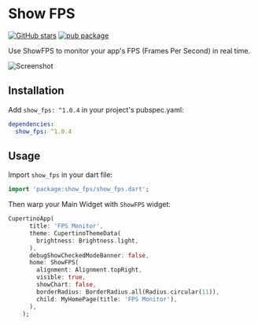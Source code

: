 # Show FPS

[![GitHub stars](https://img.shields.io/github/stars/mantreshkhurana/show_fps.svg?style=social)](https://github.com/mantreshkhurana/show_fps)
[![pub package](https://img.shields.io/pub/v/show_fps.svg)](https://pub.dartlang.org/packages/show_fps)

Use ShowFPS to monitor your app's FPS (Frames Per Second) in real time.

![Screenshot](https://raw.githubusercontent.com/mantreshkhurana/show_fps/stable/screenshots/screenshot-1.png)

## Installation

Add `show_fps: ^1.0.4` in your project's pubspec.yaml:

```yaml
dependencies:
  show_fps: ^1.0.4
```

## Usage

Import `show_fps` in your dart file:

```dart
import 'package:show_fps/show_fps.dart';
```

Then warp your Main Widget with `ShowFPS` widget:

```dart
CupertinoApp(
      title: 'FPS Monitor',
      theme: CupertinoThemeData(
        brightness: Brightness.light,
      ),
      debugShowCheckedModeBanner: false,
      home: ShowFPS(
        alignment: Alignment.topRight,
        visible: true,
        showChart: false,
        borderRadius: BorderRadius.all(Radius.circular(11)),
        child: MyHomePage(title: 'FPS Monitor'),
      ),
    );
```
